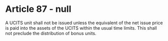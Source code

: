 # Article 87 - null


A UCITS unit shall not be issued unless the equivalent of the net issue price is paid into the assets of the UCITS within the usual time limits. This shall not preclude the distribution of bonus units.

